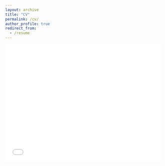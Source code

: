 ```yaml
---
layout: archive
title: "CV"
permalink: /cv/
author_profile: true
redirect_from:
  - /resume
---
```


<embed src="../assets/files/base-rover.pdf" width="500" height="375" type="application/pdf" />

